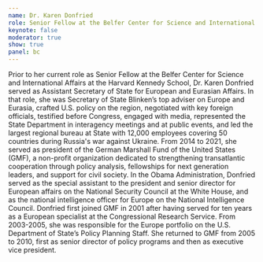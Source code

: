```yaml
---
name: Dr. Karen Donfried
role: Senior Fellow at the Belfer Center for Science and International Affairs at the Harvard Kennedy School
keynote: false
moderator: true
show: true
panel: bc
---
```


Prior to her current role as Senior Fellow at the Belfer Center for Science and International Affairs at the Harvard Kennedy School, Dr. Karen Donfried served as Assistant Secretary of State for European and Eurasian Affairs. In that role, she was Secretary of State Blinken’s top adviser on Europe and Eurasia, crafted U.S. policy on the region, negotiated with key foreign officials, testified before Congress, engaged with media, represented the State Department in interagency meetings and at public events, and led the largest regional bureau at State with 12,000 employees covering 50 countries during Russia's war against Ukraine.
From 2014 to 2021, she served as president of the German Marshall Fund of the United States (GMF), a non-profit organization dedicated to strengthening transatlantic cooperation through policy analysis, fellowships for next generation leaders, and support for civil society. In the Obama Administration, Donfried served as the special assistant to the president and senior director for European affairs on the National Security Council at the White House, and as the national intelligence officer for Europe on the National Intelligence Council. Donfried first joined GMF in 2001 after having served for ten years as a European specialist at the Congressional Research Service. From 2003-2005, she was responsible for the Europe portfolio on the U.S. Department of State’s Policy Planning Staff. She returned to GMF from 2005 to 2010, first as senior director of policy programs and then as executive vice president.
